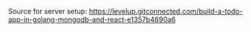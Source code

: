Source for server setup: https://levelup.gitconnected.com/build-a-todo-app-in-golang-mongodb-and-react-e1357b4690a6
